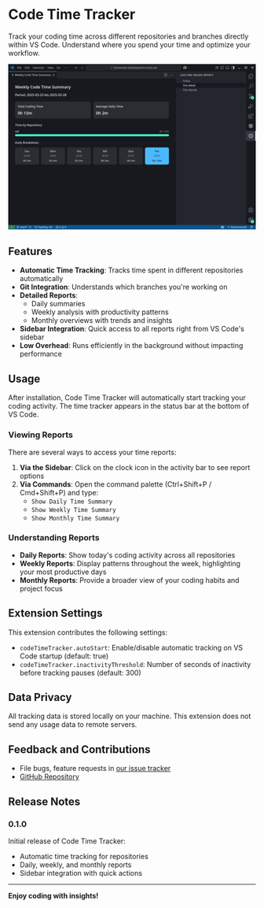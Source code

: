 # Code Time Tracker

Track your coding time across different repositories and branches directly within VS Code. Understand where you spend your time and optimize your workflow.

![Code Time Tracker Screenshot](images/screenshot.png)

## Features

- **Automatic Time Tracking**: Tracks time spent in different repositories automatically
- **Git Integration**: Understands which branches you're working on
- **Detailed Reports**:
  - Daily summaries
  - Weekly analysis with productivity patterns
  - Monthly overviews with trends and insights
- **Sidebar Integration**: Quick access to all reports right from VS Code's sidebar
- **Low Overhead**: Runs efficiently in the background without impacting performance

## Usage

After installation, Code Time Tracker will automatically start tracking your coding activity. The time tracker appears in the status bar at the bottom of VS Code.

### Viewing Reports

There are several ways to access your time reports:

1. **Via the Sidebar**: Click on the clock icon in the activity bar to see report options
2. **Via Commands**: Open the command palette (Ctrl+Shift+P / Cmd+Shift+P) and type:
   - `Show Daily Time Summary`
   - `Show Weekly Time Summary`
   - `Show Monthly Time Summary`

### Understanding Reports

- **Daily Reports**: Show today's coding activity across all repositories
- **Weekly Reports**: Display patterns throughout the week, highlighting your most productive days
- **Monthly Reports**: Provide a broader view of your coding habits and project focus

## Extension Settings

This extension contributes the following settings:

* `codeTimeTracker.autoStart`: Enable/disable automatic tracking on VS Code startup (default: true)
* `codeTimeTracker.inactivityThreshold`: Number of seconds of inactivity before tracking pauses (default: 300)

## Data Privacy

All tracking data is stored locally on your machine. This extension does not send any usage data to remote servers.

## Feedback and Contributions

- File bugs, feature requests in [our issue tracker](https://github.com/TimedDay/mono/issues)
- [GitHub Repository](https://github.com/TimedDay/mono)

## Release Notes

### 0.1.0

Initial release of Code Time Tracker:
- Automatic time tracking for repositories
- Daily, weekly, and monthly reports
- Sidebar integration with quick actions

---

**Enjoy coding with insights!**